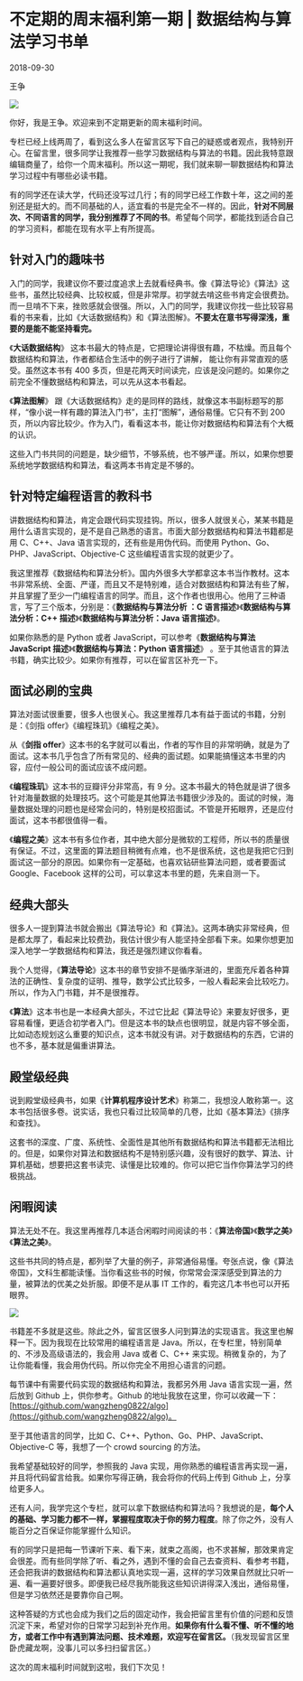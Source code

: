 # 不定期的周末福利第一期 \| 数据结构与算法学习书单

2018-09-30

王争

![](https://static001.geekbang.org/resource/image/3c/74/3cfcde276dff9e12b513a88548daf174.jpg)

你好，我是王争。欢迎来到不定期更新的周末福利时间。

专栏已经上线两周了，看到这么多人在留言区写下自己的疑惑或者观点，我特别开心。在留言里，很多同学让我推荐一些学习数据结构与算法的书籍。因此我特意跟编辑商量了，给你一个周末福利。所以这一期呢，我们就来聊一聊数据结构和算法学习过程中有哪些必读书籍。

有的同学还在读大学，代码还没写过几行；有的同学已经工作数十年，这之间的差别还是挺大的。而不同基础的人，适宜看的书是完全不一样的。因此，**针对不同层次、不同语言的同学，我分别推荐了不同的书**。希望每个同学，都能找到适合自己的学习资料，都能在现有水平上有所提高。

## 针对入门的趣味书

入门的同学，我建议你不要过度追求上去就看经典书。像《算法导论》《算法》这些书，虽然比较经典、比较权威，但是非常厚。初学就去啃这些书肯定会很费劲。而一旦啃不下来，挫败感就会很强。所以，入门的同学，我建议你找一些比较容易看的书来看，比如《大话数据结构》和《算法图解》。**不要太在意书写得深浅，重要的是能不能坚持看完。**

《**大话数据结构**》 这本书最大的特点是，它把理论讲得很有趣，不枯燥。而且每个数据结构和算法，作者都结合生活中的例子进行了讲解， 能让你有非常直观的感受。虽然这本书有 400 多页，但是花两天时间读完，应该是没问题的。如果你之前完全不懂数据结构和算法，可以先从这本书看起。

《**算法图解**》 跟《大话数据结构》走的是同样的路线，就像这本书副标题写的那样，“像小说一样有趣的算法入门书”，主打“图解”，通俗易懂。它只有不到 200 页，所以内容比较少。作为入门，看看这本书，能让你对数据结构和算法有个大概的认识。

这些入门书共同的问题是，缺少细节，不够系统，也不够严谨。所以，如果你想要系统地学数据结构和算法，看这两本书肯定是不够的。

## 针对特定编程语言的教科书

讲数据结构和算法，肯定会跟代码实现挂钩。所以，很多人就很关心，某某书籍是用什么语言实现的，是不是自己熟悉的语言。市面大部分数据结构和算法书籍都是用 C、C++、Java 语言实现的，还有些是用伪代码。而使用 Python、Go、PHP、JavaScript、Objective-C 这些编程语言实现的就更少了。

我这里推荐《数据结构和算法分析》。国内外很多大学都拿这本书当作教材。这本书非常系统、全面、严谨，而且又不是特别难，适合对数据结构和算法有些了解，并且掌握了至少一门编程语言的同学。而且，这个作者也很用心。他用了三种语言，写了三个版本，分别是：《**数据结构与算法分析 ：C 语言描述**》《**数据结构与算法分析：C++ 描述**》《**数据结构与算法分析：Java 语言描述**》。

如果你熟悉的是 Python 或者 JavaScript，可以参考《**数据结构与算法 JavaScript 描述**》《**数据结构与算法：Python 语言描述**》 。至于其他语言的算法书籍，确实比较少。如果你有推荐，可以在留言区补充一下。

## 面试必刷的宝典

算法对面试很重要，很多人也很关心。我这里推荐几本有益于面试的书籍，分别是：《剑指 offer》《编程珠玑》《编程之美》。

从《**剑指 offer**》这本书的名字就可以看出，作者的写作目的非常明确，就是为了面试。这本书几乎包含了所有常见的、经典的面试题。如果能搞懂这本书里的内容，应付一般公司的面试应该不成问题。

《**编程珠玑**》这本书的豆瓣评分非常高，有 9 分。这本书最大的特色就是讲了很多针对海量数据的处理技巧。这个可能是其他算法书籍很少涉及的。面试的时候，海量数据处理的问题也是经常会问的，特别是校招面试。不管是开拓眼界，还是应付面试，这本书都很值得一看。

《**编程之美**》这本书有多位作者，其中绝大部分是微软的工程师，所以书的质量很有保证。不过，这里面的算法题目稍微有点难，也不是很系统，这也是我把它归到面试这一部分的原因。如果你有一定基础，也喜欢钻研些算法问题，或者要面试 Google、Facebook 这样的公司，可以拿这本书里的题，先来自测一下。

## 经典大部头

很多人一提到算法书就会搬出《算法导论》和《算法》。这两本确实非常经典，但是都太厚了，看起来比较费劲，我估计很少有人能坚持全部看下来。如果你想更加深入地学一学数据结构和算法，我还是强烈建议你看看。

我个人觉得，《**算法导论**》这本书的章节安排不是循序渐进的，里面充斥着各种算法的正确性、复杂度的证明、推导，数学公式比较多，一般人看起来会比较吃力。所以，作为入门书籍，并不是很推荐。

《**算法**》这本书也是一本经典大部头，不过它比起《算法导论》来要友好很多，更容易看懂，更适合初学者入门。但是这本书的缺点也很明显，就是内容不够全面，比如动态规划这么重要的知识点，这本书就没有讲。对于数据结构的东西，它讲的也不多，基本就是偏重讲算法。

## 殿堂级经典

说到殿堂级经典书，如果《**计算机程序设计艺术**》称第二，我想没人敢称第一。这本书包括很多卷。说实话，我也只看过比较简单的几卷，比如《基本算法》《排序和查找》。

这套书的深度、广度、系统性、全面性是其他所有数据结构和算法书籍都无法相比的。但是，如果你对算法和数据结构不是特别感兴趣，没有很好的数学、算法、计算机基础，想要把这套书读完、读懂是比较难的。你可以把它当作你算法学习的终极挑战。

## 闲暇阅读

算法无处不在。我这里再推荐几本适合闲暇时间阅读的书：《**算法帝国**》《**数学之美**》《**算法之美**》。

这些书共同的特点是，都列举了大量的例子，非常通俗易懂。夸张点说，像《算法帝国》，文科生都能读懂。当你看这些书的时候，你常常会深深感受到算法的力量，被算法的优美之处折服。即便不是从事 IT 工作的，看完这几本书也可以开拓眼界。

![](https://static001.geekbang.org/resource/image/1e/b8/1e306ffd0d56facbda45f413bc27a4b8.jpg)

书籍差不多就是这些。除此之外，留言区很多人问到算法的实现语言。我这里也解释一下。因为我现在比较常用的编程语言是 Java。所以，在专栏里，特别简单的、不涉及高级语法的，我会用 Java 或者 C、C++ 来实现。稍微复杂的，为了让你能看懂，我会用伪代码。所以你完全不用担心语言的问题。

每节课中有需要代码实现的数据结构和算法，我都另外用 Java 语言实现一遍，然后放到 Github 上，供你参考。Github 的地址我放在这里，你可以收藏一下：[https://github.com/wangzheng0822/algo](https://github.com/wangzheng0822/algo)。

至于其他语言的同学，比如 C、C++、Python、Go、PHP、JavaScript、Objective-C 等，我想了一个 crowd sourcing 的方法。

我希望基础较好的同学，参照我的 Java 实现，用你熟悉的编程语言再实现一遍，并且将代码留言给我。如果你写得正确，我会将你的代码上传到 Github 上，分享给更多人。

还有人问，我学完这个专栏，就可以拿下数据结构和算法吗？我想说的是，**每个人的基础、学习能力都不一样，掌握程度取决于你的努力程度**。除了你之外，没有人能百分之百保证你能掌握什么知识。

有的同学只是把每一节课听下来、看下来，就束之高阁，也不求甚解，那效果肯定会很差。而有些同学除了听、看之外，遇到不懂的会自己去查资料、看参考书籍，还会把我讲的数据结构和算法都认真地实现一遍，这样的学习效果自然就比只听一遍、看一遍要好很多。即便我已经尽我所能我这些知识讲得深入浅出，通俗易懂，但是学习依然还是要靠你自己啊。

这种答疑的方式也会成为我们之后的固定动作，我会把留言里有价值的问题和反馈沉淀下来，希望对你的日常学习起到补充作用。**如果你有什么看不懂、听不懂的地方，或者工作中有遇到算法问题、技术难题，欢迎写在留言区。**（我发现留言区里卧虎藏龙啊，没事儿可以多扫扫留言区。）

这次的周末福利时间就到这啦，我们下次见！


